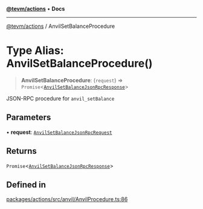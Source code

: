 [**@tevm/actions**](../README.md) • **Docs**

***

[@tevm/actions](../globals.md) / AnvilSetBalanceProcedure

# Type Alias: AnvilSetBalanceProcedure()

> **AnvilSetBalanceProcedure**: (`request`) => `Promise`\<[`AnvilSetBalanceJsonRpcResponse`](AnvilSetBalanceJsonRpcResponse.md)\>

JSON-RPC procedure for `anvil_setBalance`

## Parameters

• **request**: [`AnvilSetBalanceJsonRpcRequest`](AnvilSetBalanceJsonRpcRequest.md)

## Returns

`Promise`\<[`AnvilSetBalanceJsonRpcResponse`](AnvilSetBalanceJsonRpcResponse.md)\>

## Defined in

[packages/actions/src/anvil/AnvilProcedure.ts:86](https://github.com/evmts/tevm-monorepo/blob/main/packages/actions/src/anvil/AnvilProcedure.ts#L86)
